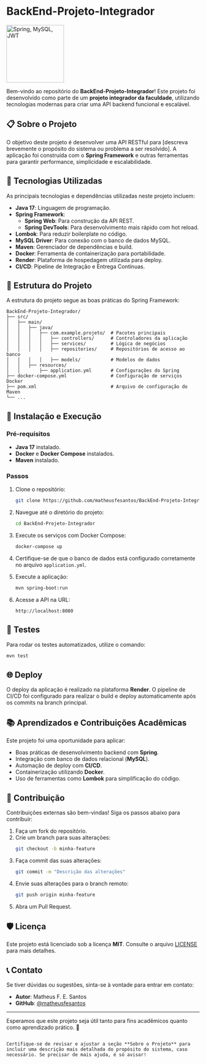 # BackEnd-Projeto-Integrador
<p>
  <img src="https://skillicons.dev/icons?i=spring,react,dotnet,nextjs&theme=dark" width="150" alt="Spring, MySQL, JWT" />
</p>

Bem-vindo ao repositório do **BackEnd-Projeto-Integrador**! Este projeto foi desenvolvido como parte de um **projeto integrador da faculdade**, utilizando tecnologias modernas para criar uma API backend funcional e escalável.

## 📋 Sobre o Projeto

O objetivo deste projeto é desenvolver uma API RESTful para [descreva brevemente o propósito do sistema ou problema a ser resolvido]. A aplicação foi construída com o **Spring Framework** e outras ferramentas para garantir performance, simplicidade e escalabilidade.

## 🚀 Tecnologias Utilizadas

As principais tecnologias e dependências utilizadas neste projeto incluem:

- **Java 17**: Linguagem de programação.
- **Spring Framework**:
  - **Spring Web**: Para construção da API REST.
  - **Spring DevTools**: Para desenvolvimento mais rápido com hot reload.
- **Lombok**: Para reduzir boilerplate no código.
- **MySQL Driver**: Para conexão com o banco de dados MySQL.
- **Maven**: Gerenciador de dependências e build.
- **Docker**: Ferramenta de containerização para portabilidade.
- **Render**: Plataforma de hospedagem utilizada para deploy.
- **CI/CD**: Pipeline de Integração e Entrega Contínuas.

## 📂 Estrutura do Projeto

A estrutura do projeto segue as boas práticas do Spring Framework:

```
BackEnd-Projeto-Integrador/
├── src/
│   ├── main/
│   │   ├── java/
│   │   │   ├── com.example.projeto/  # Pacotes principais
│   │   │   │   ├── controllers/      # Controladores da aplicação
│   │   │   │   ├── services/         # Lógica de negócios
│   │   │   │   ├── repositories/     # Repositórios de acesso ao banco
│   │   │   │   ├── models/           # Modelos de dados
│   │   ├── resources/
│   │       ├── application.yml       # Configurações do Spring
├── docker-compose.yml                # Configuração de serviços Docker
├── pom.xml                           # Arquivo de configuração do Maven
└── ...
```

## 🔧 Instalação e Execução

### Pré-requisitos
- **Java 17** instalado.
- **Docker** e **Docker Compose** instalados.
- **Maven** instalado.

### Passos
1. Clone o repositório:
   ```bash
   git clone https://github.com/matheusfesantos/BackEnd-Projeto-Integrador.git
   ```
2. Navegue até o diretório do projeto:
   ```bash
   cd BackEnd-Projeto-Integrador
   ```

3. Execute os serviços com Docker Compose:
   ```bash
   docker-compose up
   ```

4. Certifique-se de que o banco de dados está configurado corretamente no arquivo `application.yml`.

5. Execute a aplicação:
   ```bash
   mvn spring-boot:run
   ```

6. Acesse a API na URL:
   ```
   http://localhost:8080
   ```

## 🧪 Testes

Para rodar os testes automatizados, utilize o comando:
```bash
mvn test
```

## 🌐 Deploy

O deploy da aplicação é realizado na plataforma **Render**. O pipeline de CI/CD foi configurado para realizar o build e deploy automaticamente após os commits na branch principal.

## 📚 Aprendizados e Contribuições Acadêmicas

Este projeto foi uma oportunidade para aplicar:
- Boas práticas de desenvolvimento backend com **Spring**.
- Integração com banco de dados relacional (**MySQL**).
- Automação de deploy com **CI/CD**.
- Containerização utilizando **Docker**.
- Uso de ferramentas como **Lombok** para simplificação do código.

## 🤝 Contribuição

Contribuições externas são bem-vindas! Siga os passos abaixo para contribuir:

1. Faça um fork do repositório.
2. Crie um branch para suas alterações:
   ```bash
   git checkout -b minha-feature
   ```
3. Faça commit das suas alterações:
   ```bash
   git commit -m "Descrição das alterações"
   ```
4. Envie suas alterações para o branch remoto:
   ```bash
   git push origin minha-feature
   ```
5. Abra um Pull Request.

## 🛡️ Licença

Este projeto está licenciado sob a licença **MIT**. Consulte o arquivo [LICENSE](LICENSE) para mais detalhes.

## 📞 Contato

Se tiver dúvidas ou sugestões, sinta-se à vontade para entrar em contato:
- **Autor**: Matheus F. E. Santos
- **GitHub**: [@matheusfesantos](https://github.com/matheusfesantos)

---

Esperamos que este projeto seja útil tanto para fins acadêmicos quanto como aprendizado prático. 🚀
```

Certifique-se de revisar e ajustar a seção **Sobre o Projeto** para incluir uma descrição mais detalhada do propósito do sistema, caso necessário. Se precisar de mais ajuda, é só avisar!